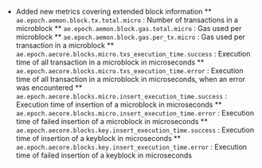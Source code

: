 * Added new metrics covering extended block information
** `ae.epoch.aemon.block.tx.total.micro` : Number of transactions in a microblock
** `ae.epoch.aemon.block.gas.total.micro` : Gas used per microblock
** `ae.epoch.aemon.block.gas.per_tx.micro` : Gas used per transaction in a microblock
** `ae.epoch.aecore.blocks.micro.txs_execution_time.success` : Execution time of all transaction in a microblock in microseconds
** `ae.epoch.aecore.blocks.micro.txs_execution_time.error` : Execution time of all transaction in a microblock in microseconds, when an error was encountered
** `ae.epoch.aecore.blocks.micro.insert_execution_time.success` : Execution time of insertion of a microblock in microseconds
** `ae.epoch.aecore.blocks.micro.insert_execution_time.error` : Execution time of failed insertion of a microblock in microseconds
** `ae.epoch.aecore.blocks.key.insert_execution_time.success` : Execution time of insertion of a keyblock in microseconds
** `ae.epoch.aecore.blocks.key.insert_execution_time.error` : Execution time of failed insertion of a keyblock in microseconds
